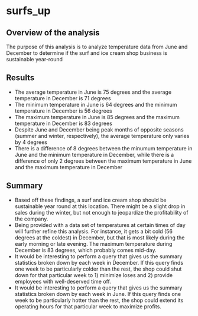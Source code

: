 # surfs_up

## Overview of the analysis
The purpose of this analysis is to analyze temperature data from June and December to determine if the surf and ice cream shop business is sustainable year-round

## Results
* The average temperature in June is 75 degrees and the average temperature in December is 71 degrees
* The minimum temperature in June is 64 degrees and the minimum temperature in December is 56 degrees
* The maximum temperature in June is 85 degrees and the maximum temperature in December is 83 degrees
* Despite June and December being peak months of opposite seasons (summer and winter, respectively), the average temperature only varies by 4 degrees
* There is a difference of 8 degrees between the minumum temperature in June and the minimum temperature in December, while there is a difference of only 2 degrees between the maximum temperature in June and the maximum temperature in December

## Summary
* Based off these findings, a surf and ice cream shop should be sustainable year round at this location. There might be a slight drop in sales during the winter, but not enough to jeopardize the profitability of the company.
* Being provided with a data set of temperatures at certain times of day will further refine this analysis. For instance, it gets a bit cold (56 degrees at the coldest) in December, but that is most likely during the early morning or late evening. The maximum temperature during December is 83 degrees, which probably comes mid-day.
* It would be interesting to perform a query that gives us the summary statistics broken down by each week in December. If this query finds one week to be particularly colder than the rest, the shop could shut down for that particular week to 1) minimize loses and 2) provide employees with well-deserved time off.
* It would be interesting to perform a query that gives us the summary statistics broken down by each week in June. If this query finds one week to be particularly hotter than the rest, the shop could extend its operating hours for that particular week to maximize profits.
